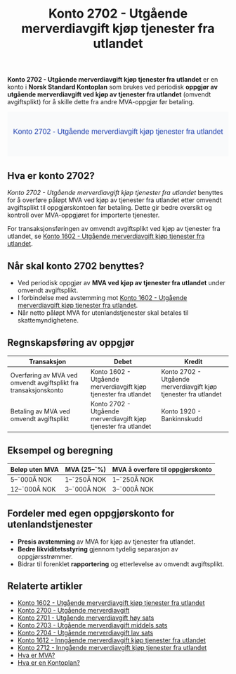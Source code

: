 ﻿---
title: "Konto 2702 - Utgående merverdiavgift kjøp tjenester fra utlandet"
seoTitle: "2702-utgaende-merverdiavgift-kjop-tjen-fra-utlandet"
description: '**Konto 2702 - Utgående merverdiavgift kjøp tjenester fra utlandet** er en konto i **Norsk Standard Kontoplan** som brukes ved periodisk **oppgjør av utgåen...'
---

**Konto 2702 - Utgående merverdiavgift kjøp tjenester fra utlandet** er en konto i **Norsk Standard Kontoplan** som brukes ved periodisk **oppgjør av utgående merverdiavgift ved kjøp av tjenester fra utlandet** (omvendt avgiftsplikt) for å skille dette fra andre MVA-oppgjør før betaling.

![Illustrasjon av konto 2702 Utgående merverdiavgift kjøp tjenester fra utlandet](2702-utgaende-merverdiavgift-kjop-tjen-fra-utlandet-image.svg)

## Hva er konto 2702?

*Konto 2702 - Utgående merverdiavgift kjøp tjenester fra utlandet* benyttes for å overføre påløpt MVA ved kjøp av tjenester fra utlandet etter omvendt avgiftsplikt til oppgjørskontoen før betaling. Dette gir bedre oversikt og kontroll over MVA-oppgjøret for importerte tjenester.

For transaksjonsføringen av omvendt avgiftsplikt ved kjøp av tjenester fra utlandet, se [Konto 1602 - Utgående merverdiavgift kjøp tjenester fra utlandet](/blogs/kontoplan/1602-utgaende-merverdiavgift-kjop-tjen-fra-utlandet "Konto 1602 - Utgående merverdiavgift kjøp tjenester fra utlandet").

## Når skal konto 2702 benyttes?

* Ved periodisk oppgjør av **MVA ved kjøp av tjenester fra utlandet** under omvendt avgiftsplikt.
* I forbindelse med avstemming mot [Konto 1602 - Utgående merverdiavgift kjøp tjenester fra utlandet](/blogs/kontoplan/1602-utgaende-merverdiavgift-kjop-tjen-fra-utlandet "Konto 1602 - Utgående merverdiavgift kjøp tjenester fra utlandet").
* Når netto påløpt MVA for utenlandstjenester skal betales til skattemyndighetene.

## Regnskapsføring av oppgjør

| Transaksjon                                                                      | Debet                                                             | Kredit                                                                  |
|----------------------------------------------------------------------------------|-------------------------------------------------------------------|-------------------------------------------------------------------------|
| Overføring av MVA ved omvendt avgiftsplikt fra transaksjonskonto                 | Konto 1602 - Utgående merverdiavgift kjøp tjenester fra utlandet  | Konto 2702 - Utgående merverdiavgift kjøp tjenester fra utlandet        |
| Betaling av MVA ved omvendt avgiftsplikt                                          | Konto 2702 - Utgående merverdiavgift kjøp tjenester fra utlandet  | Konto 1920 - Bankinnskudd                                                |

## Eksempel og beregning

| Beløp uten MVA  | MVA (25–¯%) | MVA å overføre til oppgjørskonto |
|-----------------|------------|----------------------------------|
| 5–¯000Â NOK       | 1–¯250Â NOK  | 1–¯250Â NOK                       |
| 12–¯000Â NOK      | 3–¯000Â NOK  | 3–¯000Â NOK                       |

## Fordeler med egen oppgjørskonto for utenlandstjenester

* **Presis avstemming** av MVA for kjøp av tjenester fra utlandet.
* **Bedre likviditetsstyring** gjennom tydelig separasjon av oppgjørsstrømmer.
* Bidrar til forenklet **rapportering** og etterlevelse av omvendt avgiftsplikt.

## Relaterte artikler

* [Konto 1602 - Utgående merverdiavgift kjøp tjenester fra utlandet](/blogs/kontoplan/1602-utgaende-merverdiavgift-kjop-tjen-fra-utlandet "Konto 1602 - Utgående merverdiavgift kjøp tjenester fra utlandet")
* [Konto 2700 - Utgående merverdiavgift](/blogs/kontoplan/2700-utgaende-merverdiavgift "Konto 2700 - Utgående merverdiavgift")
* [Konto 2701 - Utgående merverdiavgift høy sats](/blogs/kontoplan/2701-utgaende-merverdiavgift-hoy-sats "Konto 2701 - Utgående merverdiavgift høy sats")
* [Konto 2703 - Utgående merverdiavgift middels sats](/blogs/kontoplan/2703-utgaende-merverdiavgift-middels-sats "Konto 2703 - Utgående merverdiavgift middels sats")
* [Konto 2704 - Utgående merverdiavgift lav sats](/blogs/kontoplan/2704-utgaende-merverdiavgift-lav-sats "Konto 2704 - Utgående merverdiavgift lav sats")
* [Konto 1612 - Inngående merverdiavgift kjøp tjenester fra utlandet](/blogs/kontoplan/1612-inngaaende-merverdiavgift-kjop-tjen-fra-utlandet "Konto 1612 - Inngående merverdiavgift kjøp tjenester fra utlandet")
* [Konto 2712 - Inngående merverdiavgift kjøp tjenester fra utlandet](/blogs/kontoplan/2712-inngaaende-merverdiavgift-kjop-tjen-fra-utlandet "Konto 2712 - Inngående merverdiavgift kjøp tjenester fra utlandet")
* [Hva er MVA?](/blogs/regnskap/hva-er-moms-mva "Hva er MVA? MVA-regnskapsføring og merverdiavgift")
* [Hva er en Kontoplan?](/blogs/regnskap/hva-er-kontoplan "Hva er en Kontoplan? Komplett Guide til Kontoplaner i Norsk Regnskap")







